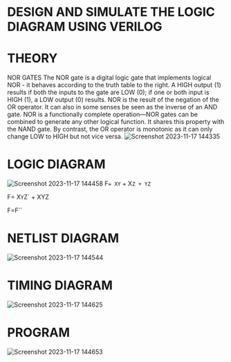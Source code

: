 # DESIGN AND SIMULATE THE LOGIC DIAGRAM USING VERILOG
# THEORY
NOR GATES
The NOR gate is a digital logic gate that implements logical NOR - it behaves according to the truth table to the right. A HIGH output (1) results if both the inputs to the gate are LOW (0); if one or both input is HIGH (1), a LOW output (0) results. NOR is the result of the negation of the OR operator. It can also in some senses be seen as the inverse of an AND gate. NOR is a functionally complete operation—NOR gates can be combined to generate any other logical function. It shares this property with the NAND gate. By contrast, the OR operator is monotonic as it can only change LOW to HIGH but not vice versa.
![Screenshot 2023-11-17 144335](https://github.com/vasundrasriravi/Simulation-project--Digital-Electronics/assets/119393983/70e0f659-c3b2-4b18-bb06-ba55533f4b98)

# LOGIC DIAGRAM
![Screenshot 2023-11-17 144458](https://github.com/vasundrasriravi/Simulation-project--Digital-Electronics/assets/119393983/629a3ff3-23bf-4d3c-975d-37b278ccf045)
F`= XY` + X`Z + YZ`

F= X`Y`Z` + XYZ

F=F``
# NETLIST DIAGRAM
![Screenshot 2023-11-17 144544](https://github.com/vasundrasriravi/Simulation-project--Digital-Electronics/assets/119393983/dae62fef-23b9-412f-9696-7aa57146436d)


# TIMING DIAGRAM
![Screenshot 2023-11-17 144625](https://github.com/vasundrasriravi/Simulation-project--Digital-Electronics/assets/119393983/eb220a2c-2bce-46bb-aa52-19c0d2f62fcb)

# PROGRAM
![Screenshot 2023-11-17 144653](https://github.com/vasundrasriravi/Simulation-project--Digital-Electronics/assets/119393983/39ec9f32-59d6-465c-b0e2-bc23b7dc314a)

